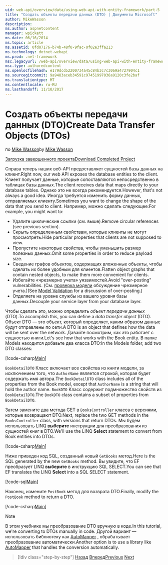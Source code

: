 ```yaml
---
uid: web-api/overview/data/using-web-api-with-entity-framework/part-5
title: "Создать объекты передачи данных (DTO) | Документы Microsoft"
author: MikeWasson
description: 
ms.author: aspnetcontent
manager: wpickett
ms.date: 06/16/2014
ms.topic: article
ms.assetid: 0fd07176-b74b-48f0-9fac-0f02e3ffa213
ms.technology: dotnet-webapi
ms.prod: .net-framework
msc.legacyurl: /web-api/overview/data/using-web-api-with-entity-framework/part-5
msc.type: authoredcontent
ms.openlocfilehash: e179dcd52200734a45c84b3c7c3069a4727904c1
ms.sourcegitcommit: 9a9483aceb34591c97451997036a9120c3fe2baf
ms.translationtype: MT
ms.contentlocale: ru-RU
ms.lasthandoff: 11/10/2017
---
```

<a name="create-data-transfer-objects-dtos"></a><span data-ttu-id="5c546-102">Создать объекты передачи данных (DTO)</span><span class="sxs-lookup"><span data-stu-id="5c546-102">Create Data Transfer Objects (DTOs)</span></span>
====================
<span data-ttu-id="5c546-103">по [Mike Wasson](https://github.com/MikeWasson)</span><span class="sxs-lookup"><span data-stu-id="5c546-103">by [Mike Wasson](https://github.com/MikeWasson)</span></span>

[<span data-ttu-id="5c546-104">Загрузка завершенного проекта</span><span class="sxs-lookup"><span data-stu-id="5c546-104">Download Completed Project</span></span>](https://github.com/MikeWasson/BookService)

<span data-ttu-id="5c546-105">Справа теперь наших веб-API предоставляет сущностей базы данных на клиент.</span><span class="sxs-lookup"><span data-stu-id="5c546-105">Right now, our web API exposes the database entities to the client.</span></span> <span data-ttu-id="5c546-106">Клиент получает данные, которые сопоставляются непосредственно в таблицах базы данных.</span><span class="sxs-lookup"><span data-stu-id="5c546-106">The client receives data that maps directly to your database tables.</span></span> <span data-ttu-id="5c546-107">Однако это не всегда рекомендуется.</span><span class="sxs-lookup"><span data-stu-id="5c546-107">However, that's not always a good idea.</span></span> <span data-ttu-id="5c546-108">Иногда требуется изменить форму данных, отправляемых клиенту.</span><span class="sxs-lookup"><span data-stu-id="5c546-108">Sometimes you want to change the shape of the data that you send to client.</span></span> <span data-ttu-id="5c546-109">Например, можно сделать следующее:</span><span class="sxs-lookup"><span data-stu-id="5c546-109">For example, you might want to:</span></span>

- <span data-ttu-id="5c546-110">Удалите циклические ссылки (см. выше).</span><span class="sxs-lookup"><span data-stu-id="5c546-110">Remove circular references (see previous section).</span></span>
- <span data-ttu-id="5c546-111">Скрыть определенным свойствам, которые клиенты не могут просмотреть.</span><span class="sxs-lookup"><span data-stu-id="5c546-111">Hide particular properties that clients are not supposed to view.</span></span>
- <span data-ttu-id="5c546-112">Пропустите некоторые свойства, чтобы уменьшить размер полезных данных.</span><span class="sxs-lookup"><span data-stu-id="5c546-112">Omit some properties in order to reduce payload size.</span></span>
- <span data-ttu-id="5c546-113">Сведение графов объектов, содержащих вложенные объекты, чтобы сделать их более удобным для клиентов.</span><span class="sxs-lookup"><span data-stu-id="5c546-113">Flatten object graphs that contain nested objects, to make them more convenient for clients.</span></span>
- <span data-ttu-id="5c546-114">Избегайте «чрезмерно учета» уязвимостей.</span><span class="sxs-lookup"><span data-stu-id="5c546-114">Avoid "over-posting" vulnerabilities.</span></span> <span data-ttu-id="5c546-115">(См. [проверка модели](../../formats-and-model-binding/model-validation-in-aspnet-web-api.md) обсуждение чрезмерное учета.)</span><span class="sxs-lookup"><span data-stu-id="5c546-115">(See [Model Validation](../../formats-and-model-binding/model-validation-in-aspnet-web-api.md) for a discussion of over-posting.)</span></span>
- <span data-ttu-id="5c546-116">Отделяете на уровне службы из вашего уровня базы данных.</span><span class="sxs-lookup"><span data-stu-id="5c546-116">Decouple your service layer from your database layer.</span></span>

<span data-ttu-id="5c546-117">Чтобы сделать это, можно определить *объект передачи данных* (DTO).</span><span class="sxs-lookup"><span data-stu-id="5c546-117">To accomplish this, you can define a *data transfer object* (DTO).</span></span> <span data-ttu-id="5c546-118">Объект DTO — это объект, который определяет, каким образом данные будут отправлены по сети.</span><span class="sxs-lookup"><span data-stu-id="5c546-118">A DTO is an object that defines how the data will be sent over the network.</span></span> <span data-ttu-id="5c546-119">Давайте посмотрим, как это работает с сущностью книги.</span><span class="sxs-lookup"><span data-stu-id="5c546-119">Let's see how that works with the Book entity.</span></span> <span data-ttu-id="5c546-120">В папке Models находится добавьте два класса DTO:</span><span class="sxs-lookup"><span data-stu-id="5c546-120">In the Models folder, add two DTO classes:</span></span>

[!code-csharp[Main](part-5/samples/sample1.cs)]

<span data-ttu-id="5c546-121">`BookDetailDTO` Класс включает все свойства из книги модели, за исключением того, что `AuthorName` является строкой, которая будет содержать имя автора.</span><span class="sxs-lookup"><span data-stu-id="5c546-121">The `BookDetailDTO` class includes all of the properties from the Book model, except that `AuthorName` is a string that will hold the author name.</span></span> <span data-ttu-id="5c546-122">`BookDTO` Класс содержит подмножество свойств из `BookDetailDTO`.</span><span class="sxs-lookup"><span data-stu-id="5c546-122">The `BookDTO` class contains a subset of properties from `BookDetailDTO`.</span></span>

<span data-ttu-id="5c546-123">Затем замените два метода GET в `BooksController` класса с версиями, которые возвращают DTO.</span><span class="sxs-lookup"><span data-stu-id="5c546-123">Next, replace the two GET methods in the `BooksController` class, with versions that return DTOs.</span></span> <span data-ttu-id="5c546-124">Мы будем использовать LINQ **выберите** инструкции для преобразования из сущностей книг в DTO.</span><span class="sxs-lookup"><span data-stu-id="5c546-124">We'll use the LINQ **Select** statement to convert from Book entities into DTOs.</span></span>

[!code-csharp[Main](part-5/samples/sample2.cs)]

<span data-ttu-id="5c546-125">Ниже приведен код SQL, созданный новый `GetBooks` метод.</span><span class="sxs-lookup"><span data-stu-id="5c546-125">Here is the SQL generated by the new `GetBooks` method.</span></span> <span data-ttu-id="5c546-126">Вы увидите, что EF преобразует LINQ **выберите** в инструкцию SQL SELECT.</span><span class="sxs-lookup"><span data-stu-id="5c546-126">You can see that EF translates the LINQ **Select** into a SQL SELECT statement.</span></span>

[!code-sql[Main](part-5/samples/sample3.sql)]

<span data-ttu-id="5c546-127">Наконец, измените `PostBook` метод для возврата DTO.</span><span class="sxs-lookup"><span data-stu-id="5c546-127">Finally, modify the `PostBook` method to return a DTO.</span></span>

[!code-csharp[Main](part-5/samples/sample4.cs)]

> [!NOTE]
> <span data-ttu-id="5c546-128">В этом учебнике мы преобразование DTO вручную в коде.</span><span class="sxs-lookup"><span data-stu-id="5c546-128">In this tutorial, we're converting to DTOs manually in code.</span></span> <span data-ttu-id="5c546-129">Другой вариант — использовать библиотеку как [AutoMapper](http://automapper.org/) , обрабатывает преобразование автоматически.</span><span class="sxs-lookup"><span data-stu-id="5c546-129">Another option is to use a library like [AutoMapper](http://automapper.org/) that handles the conversion automatically.</span></span>

>[!div class="step-by-step"]
<span data-ttu-id="5c546-130">[Назад](part-4.md)
[Вперед](part-6.md)</span><span class="sxs-lookup"><span data-stu-id="5c546-130">[Previous](part-4.md)
[Next](part-6.md)</span></span>
